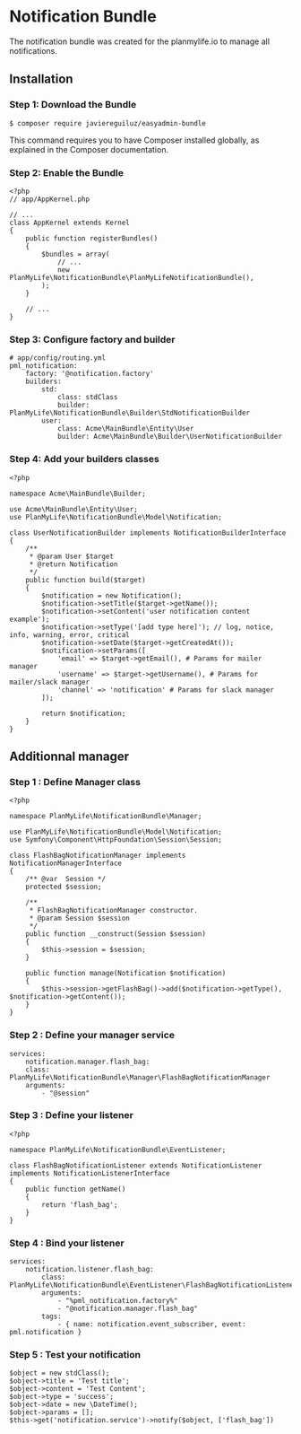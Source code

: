 # Notification Bundle

The notification bundle was created for the planmylife.io to manage all notifications. 

## Installation

### Step 1: Download the Bundle

	$ composer require javiereguiluz/easyadmin-bundle

This command requires you to have Composer installed globally, as explained in the Composer documentation.

### Step 2: Enable the Bundle

	<?php
	// app/AppKernel.php

	// ...
	class AppKernel extends Kernel
	{
	    public function registerBundles()
	    {
	        $bundles = array(
	            // ...
	            new PlanMyLife\NotificationBundle\PlanMyLifeNotificationBundle(),
	        );
	    }

	    // ...
	}

### Step 3: Configure factory and builder

	# app/config/routing.yml
	pml_notification:
	    factory: '@notification.factory'
	    builders:
	        std:
	            class: stdClass
	            builder: PlanMyLife\NotificationBundle\Builder\StdNotificationBuilder
	        user:
	        	class: Acme\MainBundle\Entity\User
	            builder: Acme\MainBundle\Builder\UserNotificationBuilder

### Step 4: Add your builders classes

	<?php

	namespace Acme\MainBundle\Builder;

	use Acme\MainBundle\Entity\User;
	use PlanMyLife\NotificationBundle\Model\Notification;

	class UserNotificationBuilder implements NotificationBuilderInterface
	{
	    /**
	     * @param User $target
	     * @return Notification
	     */
	    public function build($target)
	    {
	        $notification = new Notification();
	        $notification->setTitle($target->getName());
	        $notification->setContent('user notification content example');
	        $notification->setType('[add type here]'); // log, notice, info, warning, error, critical
	        $notification->setDate($target->getCreatedAt()); 
	        $notification->setParams([
	            'email' => $target->getEmail(), # Params for mailer manager
	            'username' => $target->getUsername(), # Params for mailer/slack manager
	            'channel' => 'notification' # Params for slack manager
	        ]);

	        return $notification;
	    }
	}

## Additionnal manager

### Step 1 : Define Manager class

	<?php

	namespace PlanMyLife\NotificationBundle\Manager;

	use PlanMyLife\NotificationBundle\Model\Notification;
	use Symfony\Component\HttpFoundation\Session\Session;

	class FlashBagNotificationManager implements NotificationManagerInterface
	{
	    /** @var  Session */
	    protected $session;

	    /**
	     * FlashBagNotificationManager constructor.
	     * @param Session $session
	     */
	    public function __construct(Session $session)
	    {
	        $this->session = $session;
	    }

	    public function manage(Notification $notification)
	    {
	        $this->session->getFlashBag()->add($notification->getType(), $notification->getContent());
	    }
	}

### Step 2 : Define your manager service

	services:
	    notification.manager.flash_bag:
        class: PlanMyLife\NotificationBundle\Manager\FlashBagNotificationManager
        arguments:
            - "@session"

### Step 3 : Define your listener 

	<?php

	namespace PlanMyLife\NotificationBundle\EventListener;

	class FlashBagNotificationListener extends NotificationListener implements NotificationListenerInterface
	{
	    public function getName()
	    {
	        return 'flash_bag';
	    }
	}

### Step 4 : Bind your listener
	
	services:
	    notification.listener.flash_bag:
	        class: PlanMyLife\NotificationBundle\EventListener\FlashBagNotificationListener
	        arguments:
	            - "%pml_notification.factory%"
	            - "@notification.manager.flash_bag"
	        tags:
	            - { name: notification.event_subscriber, event: pml.notification }

### Step 5 : Test your notification

	$object = new stdClass();
	$object->title = 'Test title';
	$object->content = 'Test Content';
	$object->type = 'success';
	$object->date = new \DateTime();
	$object->params = [];
	$this->get('notification.service')->notify($object, ['flash_bag'])

